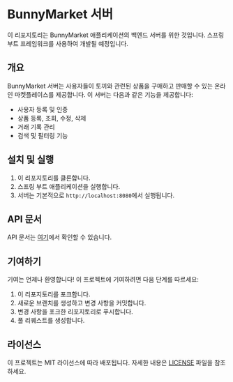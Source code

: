 # BunnyMarket 서버

이 리포지토리는 BunnyMarket 애플리케이션의 백엔드 서버를 위한 것입니다. 스프링 부트 프레임워크를 사용하여 개발될 예정입니다.

## 개요

BunnyMarket 서버는 사용자들이 토끼와 관련된 상품을 구매하고 판매할 수 있는 온라인 마켓플레이스를 제공합니다. 이 서버는 다음과 같은 기능을 제공합니다:

- 사용자 등록 및 인증
- 상품 등록, 조회, 수정, 삭제
- 거래 기록 관리
- 검색 및 필터링 기능

## 설치 및 실행

1. 이 리포지토리를 클론합니다.
2. 스프링 부트 애플리케이션을 실행합니다.
3. 서버는 기본적으로 `http://localhost:8080`에서 실행됩니다.

## API 문서

API 문서는 [여기](/docs/api.md)에서 확인할 수 있습니다.

## 기여하기

기여는 언제나 환영합니다! 이 프로젝트에 기여하려면 다음 단계를 따르세요:

1. 이 리포지토리를 포크합니다.
2. 새로운 브랜치를 생성하고 변경 사항을 커밋합니다.
3. 변경 사항을 포크한 리포지토리로 푸시합니다.
4. 풀 리퀘스트를 생성합니다.

## 라이선스

이 프로젝트는 MIT 라이선스에 따라 배포됩니다. 자세한 내용은 [LICENSE](/LICENSE) 파일을 참조하세요.
